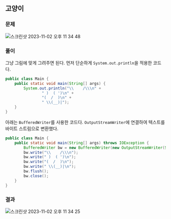 ## 고양이

### 문제

![스크린샷 2023-11-02 오후 11 34 48](https://github.com/Heo-y-y/development-blog/assets/112863029/fe43bff5-c8c4-46f0-85f6-85792ee2cca9)

### 풀이

그냥 그림에 맞게 그려주면 된다.
먼저 단순하게 `System.out.println`을 적용한 코드다.

```java
public class Main {
    public static void main(String[] args) {
        System.out.println("\\    /\\\n" +
                " )  ( ')\n" +
                "(  /  )\n" +
                " \\(__)|");
    }
}
```

아래는 `BufferedWriter`를 사용한 코드다.
`OutputStreamWriter`에 연결하여 텍스트를 바이트 스트림으로 변환했다.

```java
public class Main {
    public static void main(String[] args) throws IOException {
        BufferedWriter bw = new BufferedWriter(new OutputStreamWriter(System.out));
        bw.write("\\    /\\\n");
        bw.write(" )  ( ')\n");
        bw.write("(  /  )\n");
        bw.write(" \\(__)|\n");
        bw.flush();
        bw.close();
    }
}
```

### 결과

![스크린샷 2023-11-02 오후 11 34 25](https://github.com/Heo-y-y/development-blog/assets/112863029/b8689306-5462-43c4-a194-0dff3313af11)
